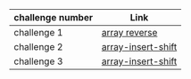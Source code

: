 | challenge number | Link                                                                                                    |
|------------------|---------------------------------------------------------------------------------------------------------|
| challenge 1      | [array reverse](https://github.com/Ahmad-Khaled-Zaid/data-structures-and-algorithms-python/pull/4)      |
| challenge 2      | [array-insert-shift](https://github.com/Ahmad-Khaled-Zaid/data-structures-and-algorithms-python/pull/7) |
| challenge 3      | [array-insert-shift](https://github.com/Ahmad-Khaled-Zaid/data-structures-and-algorithms-python/pull/8) |
